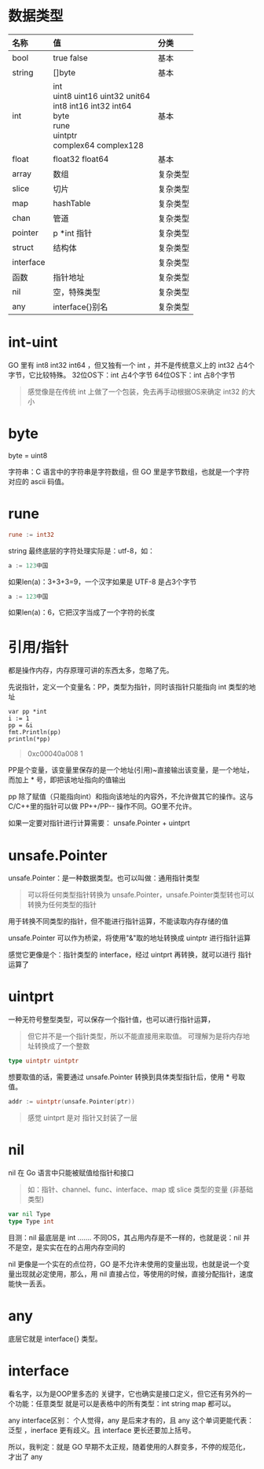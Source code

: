 
# 数据类型



| 名称        | 值                                                                                                               | 分类   |
| :-------- | :-------------------------------------------------------------------------------------------------------------- | :--- |
| bool      | true false                                                                                                      | 基本   |
| string    | []byte                                                                                                          | 基本   |
| int       | int<br>uint8 uint16 uint32 unit64 <br>int8 int16 int32 int64<br>byte<br>rune<br>uintptr<br>complex64 complex128 | 基本   |
| float     | float32 float64                                                                                                 | 基本   |
| array     | 数组                                                                                                              | 复杂类型 |
| slice     | 切片                                                                                                              | 复杂类型 |
| map       | hashTable                                                                                                       | 复杂类型 |
| chan      | 管道                                                                                                              | 复杂类型 |
| pointer   | p \*int 指针                                                                                                      | 复杂类型 |
| struct    | 结构体                                                                                                             | 复杂类型 |
| interface |                                                                                                                 | 复杂类型 |
| 函数        | 指针地址                                                                                                            | 复杂类型 |
| nil       | 空，特殊类型                                                                                                          | 复杂类型 |
| any       | interface{}别名                                                                                                   | 复杂类型 |

# int-uint

GO 里有 int8 int32 int64 ，但又独有一个 int ，并不是传统意义上的 int32 占4个字节，它比较特殊。
32位OS下：int 占4个字节
64位OS下：int 占8个字节

>感觉像是在传统 int 上做了一个包装，免去再手动根据OS来确定 int32 的大小



# byte

byte = uint8

字符串：C 语言中的字符串是字符数组，但 GO 里是字节数组，也就是一个字符对应的 ascii 码值。
# rune

```go
rune := int32
```

string 最终底层的字符处理实际是：utf-8，如：

```go
a := 123中国
```
如果len(a)：3+3+3=9，一个汉字如果是 UTF-8 是占3个字节

```go
a := 123中国
```
如果len(a)：6，它把汉字当成了一个字符的长度



# 引用/指针

都是操作内存，内存原理可讲的东西太多，忽略了先。

先说指针，定义一个变量名：PP，类型为指针，同时该指针只能指向 int 类型的地址

```
var pp *int
i := 1
pp = &i
fmt.Println(pp)
println(*pp)
```

> 0xc00040a008
> 1

PP是个变量，该变量里保存的是一个地址(引用)~直接输出该变量，是一个地址，而加上 *  号，即把该地址指向的值输出

pp 除了赋值（只能指向int）和指向该地址的内容外，不允许做其它的操作。这与C/C++里的指针可以做 PP++/PP-- 操作不同。GO里不允许。

如果一定要对指针进行计算需要： unsafe.Pointer + uintprt

# unsafe.Pointer

unsafe.Pointer：是一种数据类型。也可以叫做：通用指针类型
>可以将任何类型指针转换为 unsafe.Pointer，unsafe.Pointer类型转也可以转换为任何类型的指针

用于转换不同类型的指针，但不能进行指针运算，不能读取内存存储的值

unsafe.Pointer 可以作为桥梁，将使用"&"取的地址转换成 uintptr 进行指针运算

感觉它更像是个：指针类型的 interface，经过 uintprt 再转换，就可以进行 指针运算了


# uintprt

一种无符号整型类型，可以保存一个指针值，也可以进行指针运算，
>但它并不是一个指针类型，所以不能直接用来取值。
  可理解为是将内存地址转换成了一个整数


```go 
type uintptr uintptr
```

想要取值的话，需要通过 unsafe.Pointer 转换到具体类型指针后，使用 \* 号取值。

```go
addr := uintptr(unsafe.Pointer(ptr)) 
```

>感觉 uintprt 是对 指针又封装了一层



# nil

nil 在 Go 语言中只能被赋值给指针和接口
>如：指针、channel、func、interface、map 或 slice 类型的变量 (非基础类型) 


```go
var nil Type
type Type int
```

目测：nil 最底层是 int .......
不同OS，其占用内存是不一样的，也就是说：nil 并不是空，是实实在在的占用内存空间的

nil 更像是一个实在的点位符，GO 是不允许未使用的变量出现，也就是说一个变量出现就必定使用，那么，用 nil 直接占位，等使用的时候，直接分配指针，速度能快一丢丢。
# any

底层它就是 interface{} 类型。


# interface

看名字，以为是OOP里多态的 关键字，它也确实是接口定义，但它还有另外的一个功能：任意类型
就是可以是表格中的所有类型：int string map 都可以。


any interface区别：
个人觉得，any 是后来才有的，且 any 这个单词更能代表：泛型 ，inerface 更有歧义。且 interface 更长还要加上括号。

所以，我判定：就是 GO 早期不太正规，随着使用的人群变多，不停的规范化，才出了 any

